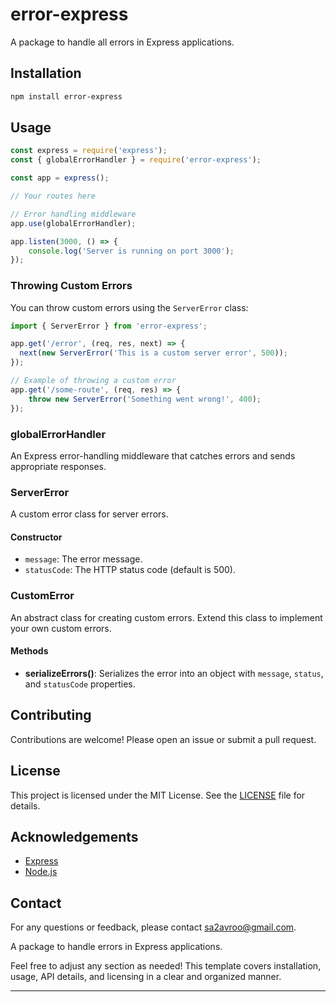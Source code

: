 # error-express

A package to handle all errors in Express applications.

## Installation

```sh
npm install error-express
```

## Usage

```javascript
const express = require('express');
const { globalErrorHandler } = require('error-express');

const app = express();

// Your routes here

// Error handling middleware
app.use(globalErrorHandler);

app.listen(3000, () => {
    console.log('Server is running on port 3000');
});
```

### Throwing Custom Errors

You can throw custom errors using the `ServerError` class:

```javascript
import { ServerError } from 'error-express';

app.get('/error', (req, res, next) => {
  next(new ServerError('This is a custom server error', 500));
});

// Example of throwing a custom error
app.get('/some-route', (req, res) => {
    throw new ServerError('Something went wrong!', 400);
});
```


### globalErrorHandler

An Express error-handling middleware that catches errors and sends appropriate responses.

### ServerError

A custom error class for server errors.

#### Constructor

- `message`: The error message.
- `statusCode`: The HTTP status code (default is 500).

### CustomError

An abstract class for creating custom errors. Extend this class to implement your own custom errors.

#### Methods

- **serializeErrors()**: Serializes the error into an object with `message`, `status`, and `statusCode` properties.

## Contributing

Contributions are welcome! Please open an issue or submit a pull request.

## License

This project is licensed under the MIT License. See the [LICENSE](LICENSE) file for details.

## Acknowledgements

- [Express](https://expressjs.com/)
- [Node.js](https://nodejs.org/)

## Contact

For any questions or feedback, please contact [sa2avroo@gmail.com](mailto:sa2avroo@gmail.com).

A package to handle errors in Express applications.

Feel free to adjust any section as needed! This template covers installation, usage, API details, and licensing in a clear and organized manner.

---





